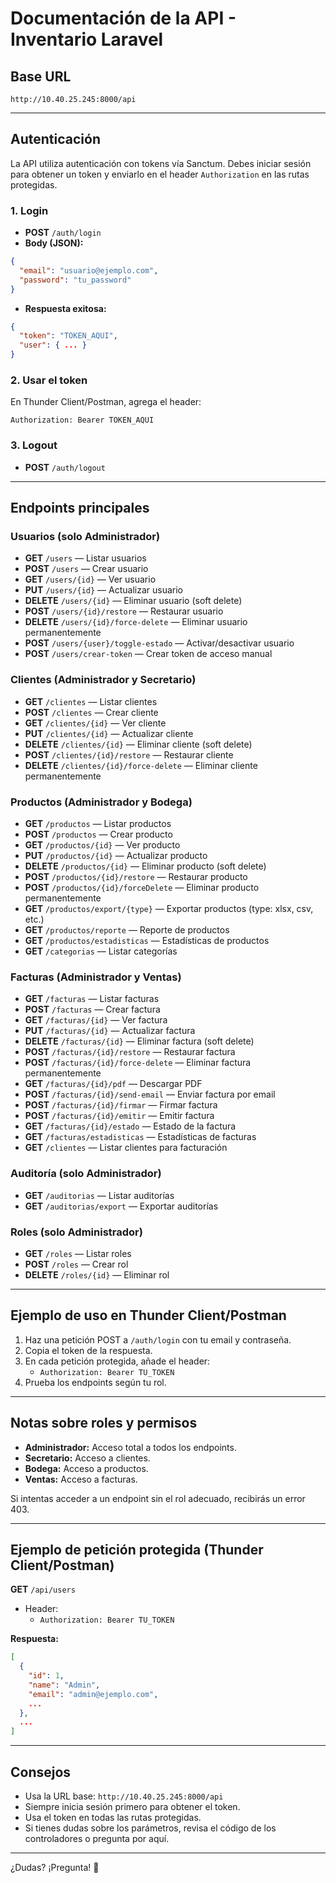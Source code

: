 # Documentación de la API - Inventario Laravel

## Base URL

```
http://10.40.25.245:8000/api
```

---

## Autenticación

La API utiliza autenticación con tokens vía Sanctum. Debes iniciar sesión para obtener un token y enviarlo en el header `Authorization` en las rutas protegidas.

### 1. Login

- **POST** `/auth/login`
- **Body (JSON):**
```json
{
  "email": "usuario@ejemplo.com",
  "password": "tu_password"
}
```
- **Respuesta exitosa:**
```json
{
  "token": "TOKEN_AQUI",
  "user": { ... }
}
```

### 2. Usar el token

En Thunder Client/Postman, agrega el header:
```
Authorization: Bearer TOKEN_AQUI
```

### 3. Logout
- **POST** `/auth/logout`

---

## Endpoints principales

### Usuarios (solo Administrador)

- **GET** `/users` — Listar usuarios
- **POST** `/users` — Crear usuario
- **GET** `/users/{id}` — Ver usuario
- **PUT** `/users/{id}` — Actualizar usuario
- **DELETE** `/users/{id}` — Eliminar usuario (soft delete)
- **POST** `/users/{id}/restore` — Restaurar usuario
- **DELETE** `/users/{id}/force-delete` — Eliminar usuario permanentemente
- **POST** `/users/{user}/toggle-estado` — Activar/desactivar usuario
- **POST** `/users/crear-token` — Crear token de acceso manual

### Clientes (Administrador y Secretario)

- **GET** `/clientes` — Listar clientes
- **POST** `/clientes` — Crear cliente
- **GET** `/clientes/{id}` — Ver cliente
- **PUT** `/clientes/{id}` — Actualizar cliente
- **DELETE** `/clientes/{id}` — Eliminar cliente (soft delete)
- **POST** `/clientes/{id}/restore` — Restaurar cliente
- **DELETE** `/clientes/{id}/force-delete` — Eliminar cliente permanentemente

### Productos (Administrador y Bodega)

- **GET** `/productos` — Listar productos
- **POST** `/productos` — Crear producto
- **GET** `/productos/{id}` — Ver producto
- **PUT** `/productos/{id}` — Actualizar producto
- **DELETE** `/productos/{id}` — Eliminar producto (soft delete)
- **POST** `/productos/{id}/restore` — Restaurar producto
- **POST** `/productos/{id}/forceDelete` — Eliminar producto permanentemente
- **GET** `/productos/export/{type}` — Exportar productos (type: xlsx, csv, etc.)
- **GET** `/productos/reporte` — Reporte de productos
- **GET** `/productos/estadisticas` — Estadísticas de productos
- **GET** `/categorias` — Listar categorías

### Facturas (Administrador y Ventas)

- **GET** `/facturas` — Listar facturas
- **POST** `/facturas` — Crear factura
- **GET** `/facturas/{id}` — Ver factura
- **PUT** `/facturas/{id}` — Actualizar factura
- **DELETE** `/facturas/{id}` — Eliminar factura (soft delete)
- **POST** `/facturas/{id}/restore` — Restaurar factura
- **POST** `/facturas/{id}/force-delete` — Eliminar factura permanentemente
- **GET** `/facturas/{id}/pdf` — Descargar PDF
- **POST** `/facturas/{id}/send-email` — Enviar factura por email
- **POST** `/facturas/{id}/firmar` — Firmar factura
- **POST** `/facturas/{id}/emitir` — Emitir factura
- **GET** `/facturas/{id}/estado` — Estado de la factura
- **GET** `/facturas/estadisticas` — Estadísticas de facturas
- **GET** `/clientes` — Listar clientes para facturación

### Auditoría (solo Administrador)

- **GET** `/auditorias` — Listar auditorías
- **GET** `/auditorias/export` — Exportar auditorías

### Roles (solo Administrador)

- **GET** `/roles` — Listar roles
- **POST** `/roles` — Crear rol
- **DELETE** `/roles/{id}` — Eliminar rol

---

## Ejemplo de uso en Thunder Client/Postman

1. Haz una petición POST a `/auth/login` con tu email y contraseña.
2. Copia el token de la respuesta.
3. En cada petición protegida, añade el header:
   - `Authorization: Bearer TU_TOKEN`
4. Prueba los endpoints según tu rol.

---

## Notas sobre roles y permisos
- **Administrador:** Acceso total a todos los endpoints.
- **Secretario:** Acceso a clientes.
- **Bodega:** Acceso a productos.
- **Ventas:** Acceso a facturas.

Si intentas acceder a un endpoint sin el rol adecuado, recibirás un error 403.

---

## Ejemplo de petición protegida (Thunder Client/Postman)

**GET** `/api/users`
- Header:
  - `Authorization: Bearer TU_TOKEN`

**Respuesta:**
```json
[
  {
    "id": 1,
    "name": "Admin",
    "email": "admin@ejemplo.com",
    ...
  },
  ...
]
```

---

## Consejos
- Usa la URL base: `http://10.40.25.245:8000/api`
- Siempre inicia sesión primero para obtener el token.
- Usa el token en todas las rutas protegidas.
- Si tienes dudas sobre los parámetros, revisa el código de los controladores o pregunta por aquí.

---

¿Dudas? ¡Pregunta! 🎉 